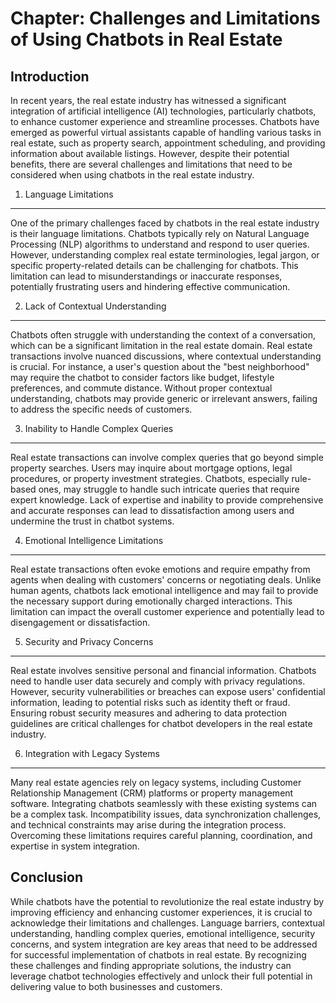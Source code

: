 Chapter: Challenges and Limitations of Using Chatbots in Real Estate
====================================================================

Introduction
------------

In recent years, the real estate industry has witnessed a significant integration of artificial intelligence (AI) technologies, particularly chatbots, to enhance customer experience and streamline processes. Chatbots have emerged as powerful virtual assistants capable of handling various tasks in real estate, such as property search, appointment scheduling, and providing information about available listings. However, despite their potential benefits, there are several challenges and limitations that need to be considered when using chatbots in the real estate industry.

1. Language Limitations
-----------------------

One of the primary challenges faced by chatbots in the real estate industry is their language limitations. Chatbots typically rely on Natural Language Processing (NLP) algorithms to understand and respond to user queries. However, understanding complex real estate terminologies, legal jargon, or specific property-related details can be challenging for chatbots. This limitation can lead to misunderstandings or inaccurate responses, potentially frustrating users and hindering effective communication.

2. Lack of Contextual Understanding
-----------------------------------

Chatbots often struggle with understanding the context of a conversation, which can be a significant limitation in the real estate domain. Real estate transactions involve nuanced discussions, where contextual understanding is crucial. For instance, a user's question about the "best neighborhood" may require the chatbot to consider factors like budget, lifestyle preferences, and commute distance. Without proper contextual understanding, chatbots may provide generic or irrelevant answers, failing to address the specific needs of customers.

3. Inability to Handle Complex Queries
--------------------------------------

Real estate transactions can involve complex queries that go beyond simple property searches. Users may inquire about mortgage options, legal procedures, or property investment strategies. Chatbots, especially rule-based ones, may struggle to handle such intricate queries that require expert knowledge. Lack of expertise and inability to provide comprehensive and accurate responses can lead to dissatisfaction among users and undermine the trust in chatbot systems.

4. Emotional Intelligence Limitations
-------------------------------------

Real estate transactions often evoke emotions and require empathy from agents when dealing with customers' concerns or negotiating deals. Unlike human agents, chatbots lack emotional intelligence and may fail to provide the necessary support during emotionally charged interactions. This limitation can impact the overall customer experience and potentially lead to disengagement or dissatisfaction.

5. Security and Privacy Concerns
--------------------------------

Real estate involves sensitive personal and financial information. Chatbots need to handle user data securely and comply with privacy regulations. However, security vulnerabilities or breaches can expose users' confidential information, leading to potential risks such as identity theft or fraud. Ensuring robust security measures and adhering to data protection guidelines are critical challenges for chatbot developers in the real estate industry.

6. Integration with Legacy Systems
----------------------------------

Many real estate agencies rely on legacy systems, including Customer Relationship Management (CRM) platforms or property management software. Integrating chatbots seamlessly with these existing systems can be a complex task. Incompatibility issues, data synchronization challenges, and technical constraints may arise during the integration process. Overcoming these limitations requires careful planning, coordination, and expertise in system integration.

Conclusion
----------

While chatbots have the potential to revolutionize the real estate industry by improving efficiency and enhancing customer experiences, it is crucial to acknowledge their limitations and challenges. Language barriers, contextual understanding, handling complex queries, emotional intelligence, security concerns, and system integration are key areas that need to be addressed for successful implementation of chatbots in real estate. By recognizing these challenges and finding appropriate solutions, the industry can leverage chatbot technologies effectively and unlock their full potential in delivering value to both businesses and customers.
